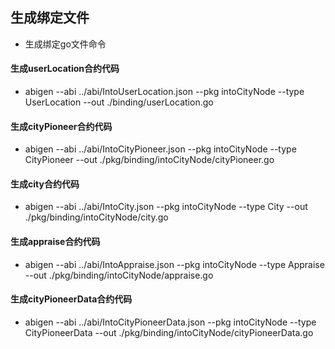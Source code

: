 ## 生成绑定文件

- 生成绑定go文件命令

#### 生成userLocation合约代码

- abigen --abi ../abi/IntoUserLocation.json --pkg intoCityNode --type UserLocation --out ./binding/userLocation.go

#### 生成cityPioneer合约代码

- abigen --abi ../abi/IntoCityPioneer.json --pkg intoCityNode --type CityPioneer --out ./pkg/binding/intoCityNode/cityPioneer.go

#### 生成city合约代码

- abigen --abi ../abi/IntoCity.json --pkg intoCityNode --type City --out ./pkg/binding/intoCityNode/city.go

#### 生成appraise合约代码

- abigen --abi ../abi/IntoAppraise.json --pkg intoCityNode --type Appraise --out ./pkg/binding/intoCityNode/appraise.go

#### 生成cityPioneerData合约代码

- abigen --abi ../abi/IntoCityPioneerData.json --pkg intoCityNode --type CityPioneerData --out ./pkg/binding/intoCityNode/cityPioneerData.go
